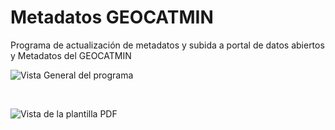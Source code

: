 
# Metadatos GEOCATMIN

Programa de actualización de metadatos y subida a portal de datos abiertos y Metadatos del GEOCATMIN

![Vista General del programa](Test.png)

<br>

![Vista de la plantilla PDF](pdf.png)


```python

```
